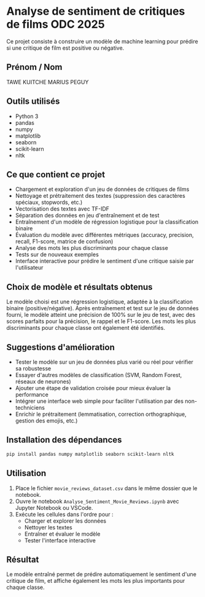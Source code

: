 # Analyse de sentiment de critiques de films ODC 2025

Ce projet consiste à construire un modèle de machine learning pour prédire si une critique de film est positive ou négative.

## Prénom / Nom

TAWE KUITCHE MARIUS PEGUY

## Outils utilisés

- Python 3
- pandas
- numpy
- matplotlib
- seaborn
- scikit-learn
- nltk

## Ce que contient ce projet

- Chargement et exploration d'un jeu de données de critiques de films
- Nettoyage et prétraitement des textes (suppression des caractères spéciaux, stopwords, etc.)
- Vectorisation des textes avec TF-IDF
- Séparation des données en jeu d'entraînement et de test
- Entraînement d'un modèle de régression logistique pour la classification binaire
- Évaluation du modèle avec différentes métriques (accuracy, precision, recall, F1-score, matrice de confusion)
- Analyse des mots les plus discriminants pour chaque classe
- Tests sur de nouveaux exemples
- Interface interactive pour prédire le sentiment d'une critique saisie par l'utilisateur

## Choix de modèle et résultats obtenus

Le modèle choisi est une régression logistique, adaptée à la classification binaire (positive/négative). Après entraînement et test sur le jeu de données fourni, le modèle atteint une précision de 100% sur le jeu de test, avec des scores parfaits pour la précision, le rappel et le F1-score. Les mots les plus discriminants pour chaque classe ont également été identifiés.

## Suggestions d'amélioration

- Tester le modèle sur un jeu de données plus varié ou réel pour vérifier sa robustesse
- Essayer d'autres modèles de classification (SVM, Random Forest, réseaux de neurones)
- Ajouter une étape de validation croisée pour mieux évaluer la performance
- Intégrer une interface web simple pour faciliter l'utilisation par des non-techniciens
- Enrichir le prétraitement (lemmatisation, correction orthographique, gestion des emojis, etc.)

## Installation des dépendances

```bash
pip install pandas numpy matplotlib seaborn scikit-learn nltk
```

## Utilisation

1. Place le fichier `movie_reviews_dataset.csv` dans le même dossier que le notebook.
2. Ouvre le notebook `Analyse_Sentiment_Movie_Reviews.ipynb` avec Jupyter Notebook ou VSCode.
3. Exécute les cellules dans l'ordre pour :
   - Charger et explorer les données
   - Nettoyer les textes
   - Entraîner et évaluer le modèle
   - Tester l'interface interactive

## Résultat

Le modèle entraîné permet de prédire automatiquement le sentiment d'une critique de film, et affiche également les mots les plus importants pour chaque classe.
